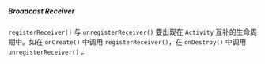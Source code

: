 ##### Broadcast Receiver

`registerReceiver()` 与 `unregisterReceiver()` 要出现在 `Activity` 互补的生命周期中。如在 `onCreate()` 中调用 `registerReceiver()`，在 `onDestroy()` 中调用 `unregisterReceiver()` 。

